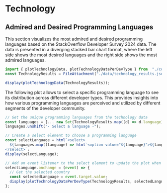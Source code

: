 # Technology

## Admired and Desired Programming Languages
This section visualizes the most admired and desired programming languages based on the StackOverflow Developer Survey 2024 data. The data is presented in a diverging stacked bar chart format, where the left side shows the most desired languages and the right side shows the most admired languages.

```js
import { plotTechnologyData, plotTechnologyDataPerDevType } from  "./components/technology.js"
const TechnologyResults = FileAttachment("./data/technology_results.json").json();
```

```js
display(plotTechnologyData(TechnologyResults));
```

The following plot allows to select a specific programming language to see its distribution across different developer types. This provides insights into how various programming languages are perceived and utilized by different segments of the developer community.

```js
// Get the unique programming languages from the technology data
const languages = [... new Set(TechnologyResults.map((d) => d.language))];
languages.unshift("- Select a language -");

// Create a select element to choose a programming language
const selectLanguage = html`<select>
  ${languages.map((language) => html`<option value="${language}">${language}</option>`)}
</select>`;
display(selectLanguage);

// Add an event listener to the select element to update the plot when a country is selected
selectLanguage.onchange = (event) => {
  // Get the selected country
  const selectedLanguage = event.target.value;
  display(plotTechnologyDataPerDevType(TechnologyResults, selectedLanguage));
};
```
